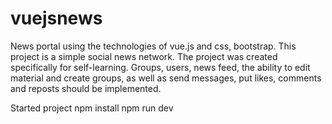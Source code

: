 # vuejsnews
News portal using the technologies of vue.js and css, bootstrap. This project is a simple social news network. The project was created specifically for self-learning. Groups, users, news feed, the ability to edit material and create groups, as well as send messages, put likes, comments and reposts should be implemented.

Started project
npm install
npm run dev


